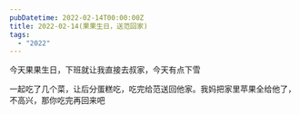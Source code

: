 ```yaml
---
pubDatetime: 2022-02-14T00:00:00Z
title: 2022-02-14(果果生日，送范回家)
tags:
  - "2022"
---
```


今天果果生日，下班就让我直接去叔家，今天有点下雪

一起吃了几个菜，让后分蛋糕吃，吃完给范送回他家。我妈把家里苹果全给他了，不高兴，那你吃完再回来吧

